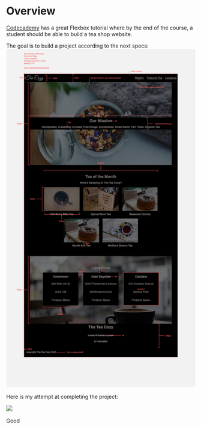 # Overview
[Codecademy](http://codeacademy.com/) has a great Flexbox tutorial where by the end of the course, a student should be able to build a tea shop website.

The goal is to build a project according to the next specs:
<img src="docs/assets/img-tea-cozy-redline.jpg" >


Here is my attempt at completing the project:

<img src="docs/assets/project.png">

Good
